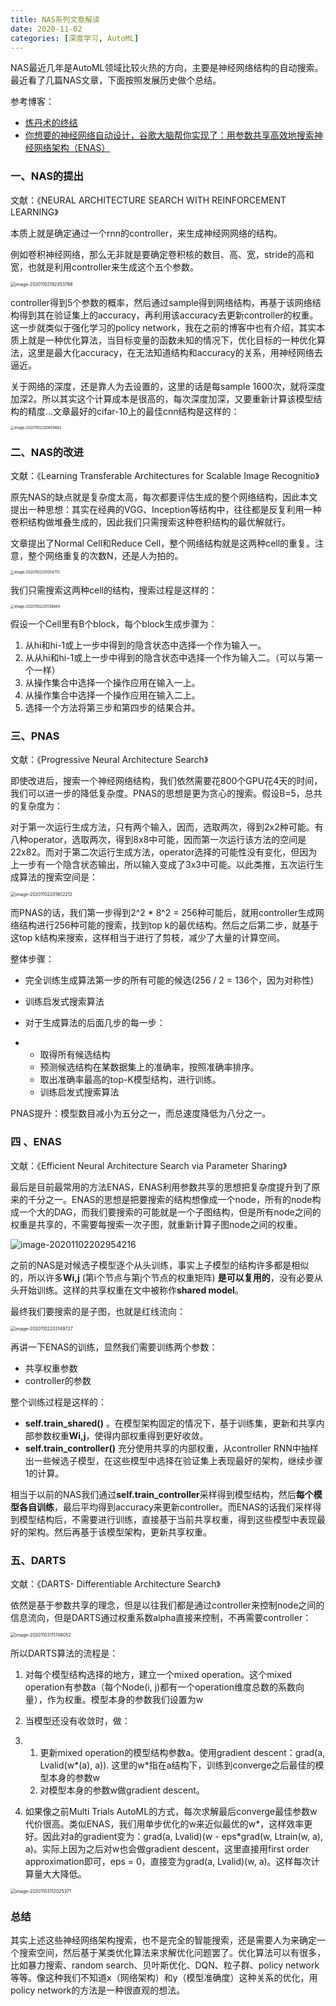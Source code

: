 ```yaml
---
title: NAS系列文章解读
date: 2020-11-02
categories: [深度学习, AutoML]
---
```




NAS最近几年是AutoML领域比较火热的方向，主要是神经网络结构的自动搜索。最近看了几篇NAS文章，下面按照发展历史做个总结。



参考博客：

- [炼丹术的终结](https://zhuanlan.zhihu.com/p/36301731)
- [你想要的神经网络自动设计，谷歌大脑帮你实现了：用参数共享高效地搜索神经网络架构（ENAS）]([http://nooverfit.com/wp/%E4%BD%A0%E6%83%B3%E8%A6%81%E7%9A%84%E7%A5%9E%E7%BB%8F%E7%BD%91%E7%BB%9C%E8%87%AA%E5%8A%A8%E8%AE%BE%E8%AE%A1%EF%BC%8C%E8%B0%B7%E6%AD%8C%E5%A4%A7%E8%84%91%E5%B8%AE%E4%BD%A0%E5%AE%9E%E7%8E%B0%E4%BA%86/](http://nooverfit.com/wp/你想要的神经网络自动设计，谷歌大脑帮你实现了/))



### 一、NAS的提出

文献：《NEURAL ARCHITECTURE SEARCH WITH REINFORCEMENT LEARNING》

本质上就是确定通过一个rnn的controller，来生成神经网网络的结构。



例如卷积神经网络，那么无非就是要确定卷积核的数目、高、宽，stride的高和宽，也就是利用controller来生成这个五个参数。

<img src="http://levy-hexo.oss-cn-hangzhou.aliyuncs.com/images/2023-09-14-130226.jpg" alt="image-20201102192353768" style="zoom:50%;" />

controller得到5个参数的概率，然后通过sample得到网络结构，再基于该网络结构得到其在验证集上的accuracy，再利用该accuracy去更新controller的权重。这一步就类似于强化学习的policy network，我在之前的博客中也有介绍，其实本质上就是一种优化算法，当目标变量的函数未知的情况下，优化目标的一种优化算法，这里是最大化accuracy，在无法知道结构和accuracy的关系，用神经网络去逼近。



关于网络的深度，还是靠人为去设置的，这里的话是每sample 1600次，就将深度加深2。所以其实这个计算成本是很高的，每次深度加深，又要重新计算该模型结构的精度...文章最好的cifar-10上的最佳cnn结构是这样的：

<img src="http://levy-hexo.oss-cn-hangzhou.aliyuncs.com/images/2023-09-14-130233.jpg" alt="image-20201102200659882" style="zoom:40%;" />



### 二、NAS的改进

文献：《Learning Transferable Architectures for Scalable Image Recognitio》

原先NAS的缺点就是复杂度太高，每次都要评估生成的整个网络结构，因此本文提出一种思想：其实在经典的VGG、Inception等结构中，往往都是反复利用一种卷积结构做堆叠生成的，因此我们只需搜索这种卷积结构的最优解就行。



文章提出了Normal Cell和Reduce Cell，整个网络结构就是这两种cell的重复。注意，整个网络重复的次数N，还是人为拍的。

<img src="http://levy-hexo.oss-cn-hangzhou.aliyuncs.com/images/2023-09-14-130236.jpg" alt="image-20201102201054713" style="zoom:40%;" />

我们只需搜索这两种cell的结构，搜索过程是这样的：

<img src="http://levy-hexo.oss-cn-hangzhou.aliyuncs.com/images/2023-09-14-130239.jpg" alt="image-20201102201138849" style="zoom:40%;" />

假设一个Cell里有B个block，每个block生成步骤为：

1. 从hi和hi-1或上一步中得到的隐含状态中选择一个作为输入一。
2. 从从hi和hi-1或上一步中得到的隐含状态中选择一个作为输入二。（可以与第一个一样）
3. 从操作集合中选择一个操作应用在输入一上。
4. 从操作集合中选择一个操作应用在输入二上。
5. 选择一个方法将第三步和第四步的结果合并。



### 三、PNAS

文献：《Progressive Neural Architecture Search》

即使改进后，搜索一个神经网络结构，我们依然需要花800个GPU花4天的时间，我们可以进一步的降低复杂度。PNAS的思想是更为贪心的搜索。假设B=5，总共的复杂度为：

对于第一次运行生成方法，只有两个输入，因而，选取两次，得到2x2种可能。有八种operator，选取两次，得到8x8中可能，因而第一次运行该方法的空间是22x82。而对于第二次运行生成方法，operator选择的可能性没有变化，但因为上一步有一个隐含状态输出，所以输入变成了3x3中可能。以此类推，五次运行生成算法的搜索空间是：

<img src="http://levy-hexo.oss-cn-hangzhou.aliyuncs.com/images/2023-09-14-130240.jpg" alt="image-20201102201802212" style="zoom:50%;" />



而PNAS的话，我们第一步得到2^2 * 8^2 = 256种可能后，就用controller生成网络结构进行256种可能的搜索，找到top k的最优结构。然后之后第二步，就基于这top k结构来搜索，这样相当于进行了剪枝，减少了大量的计算空间。

整体步骤：

- 完全训练生成算法第一步的所有可能的候选(256 / 2 = 136个，因为对称性)

- 训练启发式搜索算法

- 对于生成算法的后面几步的每一步：

- - 取得所有候选结构
  - 预测候选结构在某数据集上的准确率，按照准确率排序。
  - 取出准确率最高的top-K模型结构，进行训练。
  - 训练启发式搜索算法



PNAS提升：模型数目减小为五分之一，而总速度降低为八分之一。



### 四 、ENAS

文献：《Efficient Neural Architecture Search via Parameter Sharing》

最后是目前最常用的方法ENAS，ENAS利用参数共享的思想把复杂度提升到了原来的千分之一。ENAS的思想是把要搜索的结构想像成一个node，所有的node构成一个大的DAG，而我们要搜索的可能就是一个子图结构，但是所有node之间的权重是共享的，不需要每搜索一次子图，就重新计算子图node之间的权重。

![image-20201102202954216](http://levy-hexo.oss-cn-hangzhou.aliyuncs.com/images/2023-09-14-130223.jpg)

之前的NAS是对候选子模型逐个从头训练，事实上子模型的结构许多都是相似的，所以许多**Wi,j** (第i个节点与第j个节点的权重矩阵) **是可以复用的**，没有必要从头开始训练。这样的共享权重在文中被称作**shared model**。



最终我们要搜索的是子图，也就是红线流向：

<img src="http://levy-hexo.oss-cn-hangzhou.aliyuncs.com/images/2023-09-14-130243.jpg" alt="image-20201102203149727" style="zoom:50%;" />

再讲一下ENAS的训练，显然我们需要训练两个参数：

- 共享权重参数
- controller的参数

整个训练过程是这样的：

- **self.train_shared()** 。在模型架构固定的情况下，基于训练集，更新和共享内部参数权重**Wi,j**，使得内部权重得到更好收敛。
- **self.train_controller()** 充分使用共享的内部权重，从controller RNN中抽样出一些候选子模型，在这些模型中选择在验证集上表现最好的架构，继续步骤1的计算。

相当于以前的NAS我们通过**self.train_controller**采样得到模型结构，然后**每个模型各自训练**，最后平均得到accuracy来更新controller。而ENAS的话我们采样得到模型结构后，不需要进行训练，直接基于当前共享权重，得到这些模型中表现最好的架构。然后再基于该模型架构，更新共享权重。



###  五、DARTS

文献：《DARTS- Differentiable Architecture Search》

依然是基于参数共享的理念，但是以往我们都是通过controller来控制node之间的信息流向，但是DARTS通过权重系数alpha直接来控制，不再需要controller：

<img src="http://levy-hexo.oss-cn-hangzhou.aliyuncs.com/images/2023-09-14-130245.jpg" alt="image-20201103111749052" style="zoom:50%;" />

所以DARTS算法的流程是：

1. 对每个模型结构选择的地方，建立一个mixed operation。这个mixed operation有参数a（每个Node(i, j)都有一个operation维度总数的系数向量），作为权重。模型本身的参数我们设置为w

2. 当模型还没有收敛时，做：

3. 1. 更新mixed operation的模型结构参数a。使用gradient descent：grad(a, Lvalid(w*(a), a)). 这里的w*指在a结构下，训练到converge之后最佳的模型本身的参数w
   2. 对模型本身的参数w做gradient descent。

4. 如果像之前Multi Trials AutoML的方式，每次求解最后converge最佳参数w代价很高。类似ENAS，我们用单步优化的w来近似最优的w*，这样效率更好。因此对a的gradient变为：grad(a, Lvalid)(w - eps*grad(w, Ltrain(w, a), a)。实际上因为之后对w也会做gradient descent，这里直接用first order approximation即可，eps = 0，直接变为grad(a, Lvalid)(w, a)。这样每次计算量大大降低。

   

<img src="http://levy-hexo.oss-cn-hangzhou.aliyuncs.com/images/2023-09-14-130248.jpg" alt="image-20201103112025371" style="zoom:50%;" />



### 总结

其实上述这些神经网络架构搜索，也不是完全的智能搜索，还是需要人为来确定一个搜索空间，然后基于某类优化算法来求解优化问题罢了。优化算法可以有很多，比如暴力搜索、random search、贝叶斯优化、DQN、粒子群、policy network等等。像这种我们不知道x（网络架构）和y（模型准确度）这种关系的优化，用policy network的方法是一种很直观的想法。


